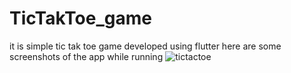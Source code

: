 # TicTakToe_game
it is simple tic tak toe game developed using flutter 
here are some screenshots of the app while running
![tictactoe](https://user-images.githubusercontent.com/103586169/226714481-06027528-d7c3-4835-91a2-ed236cafb15d.PNG)
